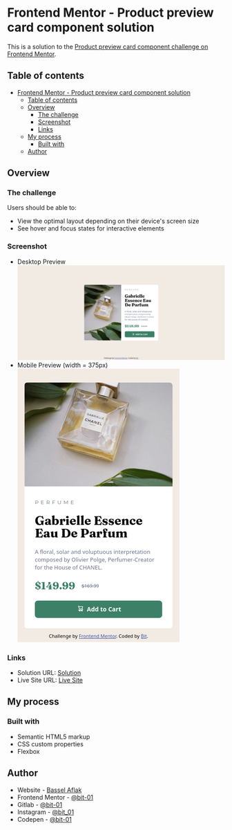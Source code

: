 # Frontend Mentor - Product preview card component solution

This is a solution to the [Product preview card component challenge on Frontend Mentor](https://www.frontendmentor.io/challenges/product-preview-card-component-GO7UmttRfa). 

## Table of contents

- [Frontend Mentor - Product preview card component solution](#frontend-mentor---product-preview-card-component-solution)
  - [Table of contents](#table-of-contents)
  - [Overview](#overview)
    - [The challenge](#the-challenge)
    - [Screenshot](#screenshot)
    - [Links](#links)
  - [My process](#my-process)
    - [Built with](#built-with)
  - [Author](#author)



## Overview

### The challenge

Users should be able to:

- View the optimal layout depending on their device's screen size
- See hover and focus states for interactive elements

### Screenshot

- Desktop Preview 
![Desktop Preview](./images/preview.png)
- Mobile Preview (width = 375px)
![Mobile Preview](./images/preview-mobile.png)


### Links

- Solution URL: [Solution](https://your-solution-url.com)
- Live Site URL: [Live Site](https://your-live-site-url.com)

## My process

### Built with

- Semantic HTML5 markup
- CSS custom properties
- Flexbox



## Author

- Website - [Bassel Aflak](https://bit01.rf.gd)
- Frontend Mentor - [@bit-01](https://www.frontendmentor.io/profile/bibt-01)
- Gitlab - [@bit-01](https://gitlab.com/bit-01)
- Instagram - [@bit_01](https://instagram.com/bit_01)
- Codepen - [@bit-01](https://codepen.io/bit-01)

